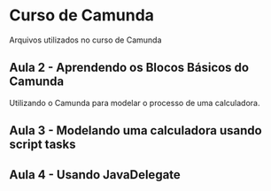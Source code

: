 # Curso de Camunda
Arquivos utilizados no curso de Camunda

## Aula 2 - Aprendendo os Blocos Básicos do Camunda

Utilizando o Camunda para modelar o processo de uma calculadora.

## Aula 3 - Modelando uma calculadora usando script tasks

## Aula 4 - Usando JavaDelegate 
